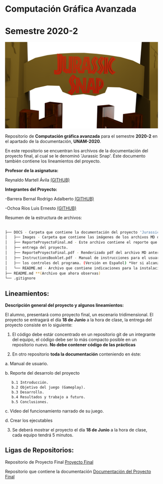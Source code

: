 # Computación Gráfica Avanzada  
# Semestre 2020-2

![Jurassic Snap](Textures/Title.png)

 Repositorio de **Computación gráfica avanzada** para el semestre **2020-2** en el apartado de la documentación, **UNAM-2020**.

En este repositorio se encuentran los archivos de la documentación del proyecto final, al cual se le denominó 'Jurassic Snap'. Éste documento también contiene los lineamientos del proyecto.

**Profesor de la asignatura:**

Reynaldo Martell Ávila [(GITHUB)](https://github.com/rmartella)

**Integrantes del Proyecto:**

-Barrera Bernal Rodrigo Adalberto [(GITHUB)](https://github.com/Leor8a)

-Ochoa Ríos Luis Ernesto [(GITHUB)](https://github.com/Leor8a)


Resumen de la estructura de archivos:


```bash

├── DOCS - Carpeta que contiene la documentación del proyecto 'Jurassic Snap'.
│   ├── Images - Carpeta que contiene las imágenes de los archivos MD del repositorio.
│   ├── ReporteProyectoFinal.md - Este archivo contiene el reporte que se nos pidió como documento para la 
│   ├── entrega del proyecto.
│   ├── ReporteProyectoFinal.pdf - Renderizado pdf del archivo MD anterior.
│   ├── InstructionsBooklet.pdf - Manual de instrucciones para el usuario final, se describe en detalle 
│   ├── los controles del programa. (Versión en Español) *Ver si alcanza tiempo para una vers. en Inglés.
│   └── README.md - Archivo que contiene indicaciones para la instalación del programa.
├── README.md **(Archivo que ahora observas)
└── .gitignore

```

## Lineamientos:

**Descripción general del proyecto y algunos lineamientos:**

El alumno, presentará como proyecto final, un escenario tridimensional. El proyecto se entragará el día **18 de Junio** a la hora de clase, la entrega del proyecto consiste en lo siguiente:


1) El código debe estár concentrado en un repositorio git de un integrante del equipo, el código debe ser lo más compacto posible en un repositorio nuevo. **No debe contener código de las prácticas** 

2) En otro repositorio **toda la documentación** conteniendo en éste:


a. Manual de usuario.

b. Reporte del desarrolo del proyecto
       
       b.1 Introducción.
       b.2 Objetivo del juego (Gameplay).
       b.3 Desarrollo.
       b.4 Resultados y trabajo a futuro.
       b.5 Conclusiones.
       
c. Video del funcionamiento narrado de su juego.

d. Crear los ejecutables


3) Se deberá mostrar el proyecto el día **18 de Junio** a la hora de clase, cada equipo tendrá 5 minutos.


## Ligas de Repositorios:

Repositorio de Proyecto Final [Proyecto Final](https://github.com/rockbarrera/ProyectoCGA_2020_2)

Repositorio que contiene la documentación [Documentación del Proyecto Final](https://github.com/Leor8a/CGA-PF-DOCS)
